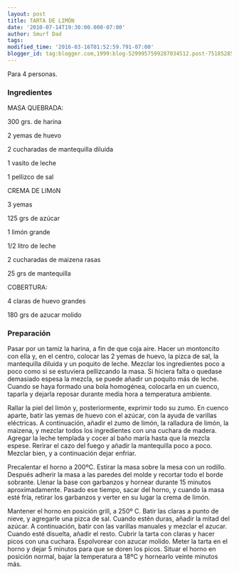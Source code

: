 ```yaml
---
layout: post
title: TARTA DE LIMÓN
date: '2010-07-14T19:30:00.000-07:00'
author: Smurf Dad
tags: 
modified_time: '2016-03-16T01:52:59.791-07:00'
blogger_id: tag:blogger.com,1999:blog-5299957599287034512.post-751852856975896828
---
```


Para 4 personas.

<h3>Ingredientes</h3>

MASA QUEBRADA:

300 grs. de harina

2 yemas de huevo

2 cucharadas de mantequilla diluida

1 vasito de leche

1 pellizco de sal

CREMA DE LIMóN

3 yemas

125 grs de azúcar

1 limón grande

1/2 litro de leche

2 cucharadas de maizena rasas

25 grs de mantequilla

COBERTURA:

4 claras de huevo grandes

180 grs de azucar molido

<h3>Preparación</h3>

Pasar por un tamiz la harina, a fin de que coja aire. Hacer un montoncito con ella y, en el centro, colocar las 2 yemas de huevo, la pizca de sal, la mantequilla diluida y un poquito de leche. Mezclar los ingredientes poco a poco como si se estuviera pellizcando la masa. Si hiciera falta o quedase demasiado espesa la mezcla, se puede añadir un poquito más de leche. Cuando se haya formado una bola homogénea, colocarla en un cuenco, taparla y dejarla reposar durante media hora a temperatura ambiente.

Rallar la piel del limón y, posteriormente, exprimir todo su zumo. En cuenco aparte, batir las yemas de huevo con el azúcar, con la ayuda de varillas eléctricas. A continuación, añadir el zumo de limón, la ralladura de limón, la maizena, y mezclar todos los ingredientes con una cuchara de madera. Agregar la leche templada y cocer al baño maría hasta que la mezcla espese. Rerirar el cazo del fuego y añadir la mantequilla poco a poco. Mezclar bien, y a continuación dejar enfriar.

Precalentar el horno a 200&ordm;C. Estirar la masa sobre la mesa con un rodillo. Después adherir la masa a las paredes del molde y recortar todo el borde sobrante. Llenar la base con garbanzos y hornear durante 15 minutos aproximadamente. Pasado ese tiempo, sacar del horno, y cuando la masa esté fría, retirar los garbanzos y verter en su lugar la crema de limón.

Mantener el horno en posición grill, a 250&ordm; C. Batir las claras a punto de nieve, y agregarle una pizca de sal. Cuando estén duras, añadir la mitad del azúcar. A continuación, batir con las varillas manuales y mezclar el azucar. Cuando esté disuelta, añadir el resto. Cubrir la tarta con claras y hacer picos con una cuchara. Espolvorear con azucar molido. Meter la tarta en el horno y dejar 5 minutos para que se doren los picos. Situar el horno en posición normal, bajar la temperatura a 18&ordm;C y hornearlo veinte minutos más.

